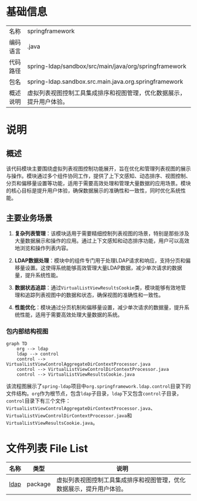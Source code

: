 # 基础信息

|      |      |
|------|------|
| 名称 | springframework |
| 编码语言 | .java |
| 代码路径 | spring-ldap/sandbox/src/main/java/org/springframework |
| 包名 | spring-ldap.sandbox.src.main.java.org.springframework |
| 概述说明 | 虚拟列表视图控制工具集成排序和视图管理，优化数据展示，提升用户体验。 |

# 说明

## 概述

该代码模块主要围绕虚拟列表视图控制功能展开，旨在优化和管理列表视图的展示与操作。模块通过多个组件协同工作，提供了上下文感知、动态排序、视图控制、分页和偏移量设置等功能，适用于需要高效处理和管理大量数据的应用场景。模块的核心目标是提升用户体验，确保数据展示的准确性和一致性，同时优化系统性能。

## 主要业务场景

1. **复杂列表管理**：该模块适用于需要精细控制列表视图的场景，特别是那些涉及大量数据展示和操作的应用。通过上下文感知和动态排序功能，用户可以高效地浏览和操作列表内容。

2. **LDAP数据处理**：模块中的组件专门用于处理LDAP请求和响应，支持分页和偏移量设置。这使得系统能够高效管理大量LDAP数据，减少单次请求的数据量，提升系统性能。

3. **数据状态追踪**：通过`VirtualListViewResultsCookie`类，模块能够有效地管理和追踪列表视图中的数据和状态，确保视图的准确性和一致性。

4. **性能优化**：模块通过分页机制和偏移量设置，减少单次请求的数据量，提升系统性能，适用于需要高效处理大量数据的系统。


### 包内部结构视图

```mermaid
graph TD
    org --> ldap
    ldap --> control
    control --> VirtualListViewControlAggregateDirContextProcessor.java
    control --> VirtualListViewControlDirContextProcessor.java
    control --> VirtualListViewResultsCookie.java
```

该流程图展示了`spring-ldap`项目中`org.springframework.ldap.control`目录下的文件结构。`org`作为根节点，包含`ldap`子目录，`ldap`下又包含`control`子目录，`control`目录下有三个文件：`VirtualListViewControlAggregateDirContextProcessor.java`、`VirtualListViewControlDirContextProcessor.java`和`VirtualListViewResultsCookie.java`。

# 文件列表 File List

| 名称   | 类型  | 说明 |
|-------|------|-------------|
| [ldap](ldap/_module.md) | package | 虚拟列表视图控制工具集成排序和视图管理，优化数据展示，提升用户体验。 |


